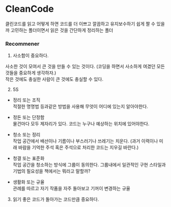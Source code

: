 # CleanCode
클린코드를 읽고 어떻게 하면 코드를 더 이쁘고 깔끔하고 유지보수하기 쉽게 짤 수 있을까 고민하는 폴더이면서 읽은 것을 간단하게 정리하는 폴더


### Recommener

1. 사소함이 중요하다. 

사소한 것이 모여서 큰 것을 만들 수 있는 것이다. (코딩을 하면서 사소하게 여겼던 모든 것들을 중요하게 생각하자.)<br/>
작은 것에도 충실한 사람이 큰 것에도 충실할 수 있다. 

2. 5S

  - 정리 또는 조직 <br/>
   적절한 명명법 등과같은 방법을 사용해 무엇이 어디에 있는지 알아야한다. 
   
  - 정돈 또는 단정함 <br/>
   물건마다 모두 제자리가 있다. 코드는 누구나 예상하는 위치에 있어야한다. 
   
  - 청소 또는 정리 <br/>
    작업 공간에서 배선이나 기름이나 부스러기나 쓰레기는 치운다. 
    (과거 이력이나 미래 바람을 기억한 주석 혹은 주석으로 처리한 코드는 지우길 바란다.)
  
  - 청결 또는 표준화 <br/>
    작업 공간을 청소하는 방식에 그룹이 동의한다. 
    그룹내에서 일관적인 구현 스타일과 기법의 필요성을 책에서는 뭐라고 말할까?
    
  - 생활화 또는 규율 <br/>
    관례를 따르고 자기 작품을 자주 돌아보고 기꺼이 변경하는 규율
    
3. 읽기 좋은 코드가 돌아가는 코드만큼 중요하다. 


